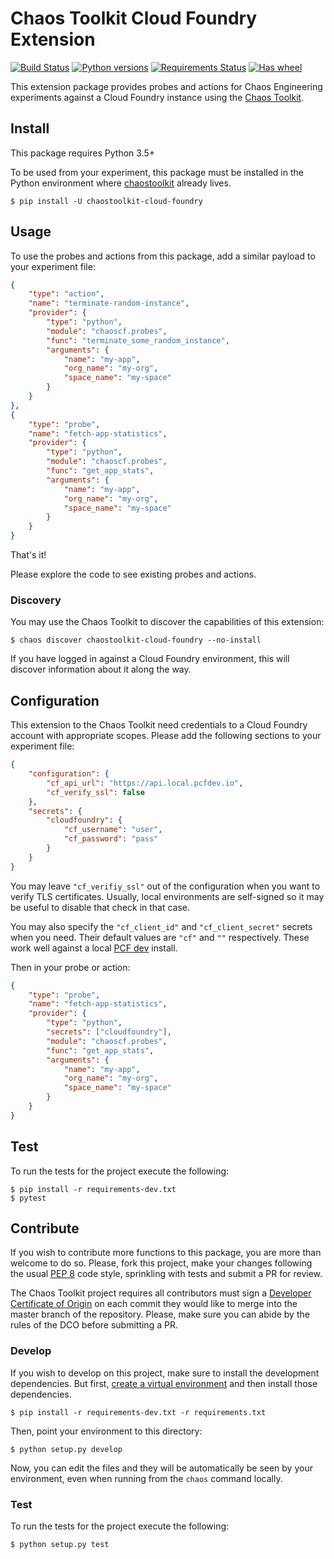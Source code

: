 # Chaos Toolkit Cloud Foundry Extension

[![Build Status](https://travis-ci.org/chaostoolkit-incubator/chaostoolkit-cloud-foundry.svg?branch=master)](https://travis-ci.org/chaostoolkit-incubator/chaostoolkit-cloud-foundry)
[![Python versions](https://img.shields.io/pypi/pyversions/chaostoolkit-cloud-foundry.svg)](https://www.python.org/)
[![Requirements Status](https://requires.io/github/chaostoolkit-incubator/chaostoolkit-cloud-foundry/requirements.svg?branch=master)](https://requires.io/github/chaostoolkit-incubator/chaostoolkit-cloud-foundry/requirements/?branch=master)
[![Has wheel](https://img.shields.io/pypi/wheel/chaostoolkit-cloud-foundry.svg)](http://pythonwheels.com/)

This extension package provides probes and actions for Chaos Engineering
experiments against a Cloud Foundry instance using the
[Chaos Toolkit][chaostoolkit].

## Install

This package requires Python 3.5+

To be used from your experiment, this package must be installed in the Python
environment where [chaostoolkit][] already lives.

[chaostoolkit]: https://github.com/chaostoolkit/chaostoolkit

```
$ pip install -U chaostoolkit-cloud-foundry
```

## Usage

To use the probes and actions from this package, add a similar payload to your
experiment file:

```json
{
    "type": "action",
    "name": "terminate-random-instance",
    "provider": {
        "type": "python",
        "module": "chaoscf.probes",
        "func": "terminate_some_random_instance",
        "arguments": {
            "name": "my-app",
            "org_name": "my-org",
            "space_name": "my-space"
        }
    }
},
{
    "type": "probe",
    "name": "fetch-app-statistics",
    "provider": {
        "type": "python",
        "module": "chaoscf.probes",
        "func": "get_app_stats",
        "arguments": {
            "name": "my-app",
            "org_name": "my-org",
            "space_name": "my-space"
        }
    }
}
```

That's it!

Please explore the code to see existing probes and actions.

### Discovery

You may use the Chaos Toolkit to discover the capabilities of this extension:

```
$ chaos discover chaostoolkit-cloud-foundry --no-install
```

If you have logged in against a Cloud Foundry environment, this will discover
information about it along the way.

## Configuration

This extension to the Chaos Toolkit need credentials to a Cloud Foundry account
with appropriate scopes. Please add the following sections to your experiment
file:

```json
{
    "configuration": {
        "cf_api_url": "https://api.local.pcfdev.io",
        "cf_verify_ssl": false
    },
    "secrets": {
        "cloudfoundry": {
            "cf_username": "user",
            "cf_password": "pass"
        }
    }
}
```

You may leave `"cf_verifiy_ssl"` out of the configuration when you want to
verify TLS certificates. Usually, local environments are self-signed so it
may be useful to disable that check in that case.

You may also specify the `"cf_client_id"` and `"cf_client_secret"` secrets
when you need. Their default values are `"cf"` and `""` respectively. These
work well against a local [PCF dev][pcfdev] install.

[pcfdev]: https://pivotal.io/pcf-dev

Then in your probe or action:

```json
{
    "type": "probe",
    "name": "fetch-app-statistics",
    "provider": {
        "type": "python",
        "secrets": ["cloudfoundry"],
        "module": "chaoscf.probes",
        "func": "get_app_stats",
        "arguments": {
            "name": "my-app",
            "org_name": "my-org",
            "space_name": "my-space"
        }
    }
}
```


## Test

To run the tests for the project execute the following:

```
$ pip install -r requirements-dev.txt
$ pytest
```

## Contribute

If you wish to contribute more functions to this package, you are more than
welcome to do so. Please, fork this project, make your changes following the
usual [PEP 8][pep8] code style, sprinkling with tests and submit a PR for
review.

[pep8]: https://pycodestyle.readthedocs.io/en/latest/

The Chaos Toolkit project requires all contributors must sign a
[Developer Certificate of Origin][dco] on each commit they would like to merge
into the master branch of the repository. Please, make sure you can abide by
the rules of the DCO before submitting a PR.

[dco]: https://github.com/probot/dco#how-it-works


### Develop

If you wish to develop on this project, make sure to install the development
dependencies. But first, [create a virtual environment][venv] and then install
those dependencies.

[venv]: http://chaostoolkit.org/reference/usage/install/#create-a-virtual-environment

```console
$ pip install -r requirements-dev.txt -r requirements.txt 
```

Then, point your environment to this directory:

```console
$ python setup.py develop
```

Now, you can edit the files and they will be automatically be seen by your
environment, even when running from the `chaos` command locally.

### Test

To run the tests for the project execute the following:

```
$ python setup.py test
```